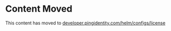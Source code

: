 # Content Moved

This content has moved to [developer.pingidentity.com/helm/configs/license](https://developer.pingidentity.com/helm/configs/license.html)
